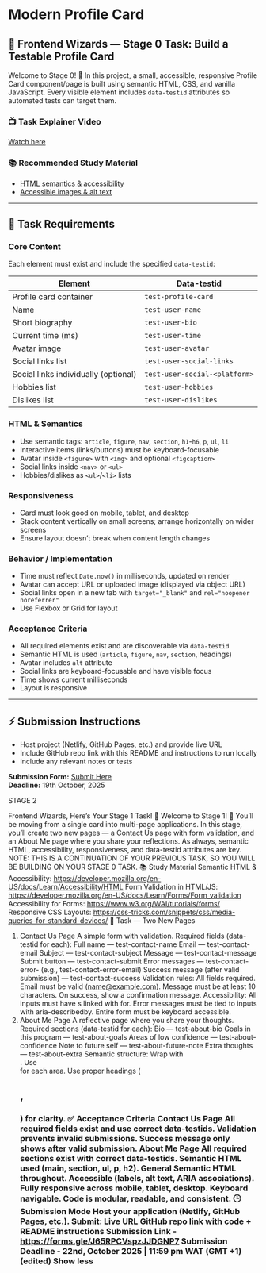 # Modern Profile Card

## 🚀 Frontend Wizards — Stage 0 Task: Build a Testable Profile Card

Welcome to Stage 0! 🎉 In this project, a small, accessible, responsive Profile Card component/page is built using semantic HTML, CSS, and vanilla JavaScript. Every visible element includes `data-testid` attributes so automated tests can target them.

### 📺 Task Explainer Video
[Watch here](https://vm.tiktok.com/ZMAXLFy8s/)

### 📚 Recommended Study Material
- [HTML semantics & accessibility](https://developer.mozilla.org/en-US/docs/Web/HTML/Element)  
- [Accessible images & alt text](https://developer.mozilla.org/en-US/docs/Web/Accessibility/Images)

---

## 📝 Task Requirements

### Core Content
Each element must exist and include the specified `data-testid`:

| Element | Data-testid |
|---------|------------|
| Profile card container | `test-profile-card` |
| Name | `test-user-name` |
| Short biography | `test-user-bio` |
| Current time (ms) | `test-user-time` |
| Avatar image | `test-user-avatar` |
| Social links list | `test-user-social-links` |
| Social links individually (optional) | `test-user-social-<platform>` |
| Hobbies list | `test-user-hobbies` |
| Dislikes list | `test-user-dislikes` |

### HTML & Semantics
- Use semantic tags: `article`, `figure`, `nav`, `section`, `h1`-`h6`, `p`, `ul`, `li`  
- Interactive items (links/buttons) must be keyboard-focusable  
- Avatar inside `<figure>` with `<img>` and optional `<figcaption>`  
- Social links inside `<nav>` or `<ul>`  
- Hobbies/dislikes as `<ul>`/`<li>` lists  

### Responsiveness
- Card must look good on mobile, tablet, and desktop  
- Stack content vertically on small screens; arrange horizontally on wider screens  
- Ensure layout doesn’t break when content length changes  

### Behavior / Implementation
- Time must reflect `Date.now()` in milliseconds, updated on render  
- Avatar can accept URL or uploaded image (displayed via object URL)  
- Social links open in a new tab with `target="_blank"` and `rel="noopener noreferrer"`  
- Use Flexbox or Grid for layout  

### Acceptance Criteria
- All required elements exist and are discoverable via `data-testid`  
- Semantic HTML is used (`article`, `figure`, `nav`, `section`, headings)  
- Avatar includes `alt` attribute  
- Social links are keyboard-focusable and have visible focus  
- Time shows current milliseconds  
- Layout is responsive  

---

## ⚡ Submission Instructions
- Host project (Netlify, GitHub Pages, etc.) and provide live URL  
- Include GitHub repo link with this README and instructions to run locally  
- Include any relevant notes or tests  

**Submission Form:** [Submit Here](https://forms.gle/p7PcQ8nqVeH7rVcs9)  
**Deadline:** 19th October, 2025




STAGE 2

Frontend Wizards, Here’s Your Stage 1 Task! :rocket:
Welcome to Stage 1! :tada:
You’ll be moving from a single card into multi-page applications. In this stage, you’ll create two new pages — a Contact Us page with form validation, and an About Me page where you share your reflections. As always, semantic HTML, accessibility, responsiveness, and data-testid attributes are key.
NOTE: THIS IS A CONTINUATION OF YOUR PREVIOUS TASK, SO YOU WILL BE BUILDING ON YOUR STAGE 0 TASK.
:books: Study Material
Semantic HTML & Accessibility: https://developer.mozilla.org/en-US/docs/Learn/Accessibility/HTML
Form Validation in HTML/JS: https://developer.mozilla.org/en-US/docs/Learn/Forms/Form_validation
Accessibility for Forms: https://www.w3.org/WAI/tutorials/forms/
Responsive CSS Layouts: https://css-tricks.com/snippets/css/media-queries-for-standard-devices/
:memo: Task — Two New Pages
1. Contact Us Page
A simple form with validation.
Required fields (data-testid for each):
Full name — test-contact-name
Email — test-contact-email
Subject — test-contact-subject
Message — test-contact-message
Submit button — test-contact-submit
Error messages — test-contact-error-<field> (e.g., test-contact-error-email)
Success message (after valid submission) — test-contact-success
Validation rules:
All fields required.
Email must be valid (name@example.com).
Message must be at least 10 characters.
On success, show a confirmation message.
Accessibility:
All inputs must have <label>s linked with for.
Error messages must be tied to inputs with aria-describedby.
Entire form must be keyboard accessible.
2. About Me Page
A reflective page where you share your thoughts.
Required sections (data-testid for each):
Bio — test-about-bio
Goals in this program — test-about-goals
Areas of low confidence — test-about-confidence
Note to future self — test-about-future-note
Extra thoughts — test-about-extra
Semantic structure:
Wrap with <main data-testid="test-about-page">.
Use <section> for each area.
Use proper headings (<h2>, <h3>) for clarity.
:white_check_mark: Acceptance Criteria
Contact Us Page
All required fields exist and use correct data-testids.
Validation prevents invalid submissions.
Success message only shows after valid submission.
About Me Page
All required sections exist with correct data-testids.
Semantic HTML used (main, section, ul, p, h2).
General
Semantic HTML throughout.
Accessible (labels, alt text, ARIA associations).
Fully responsive across mobile, tablet, desktop.
Keyboard navigable.
Code is modular, readable, and consistent.
:clock3: Submission Mode
Host your application (Netlify, GitHub Pages, etc.).
Submit:
Live URL
GitHub repo link with code + README instructions
Submission Link - https://forms.gle/J65RPCVspzJJDGNP7
Submission Deadline - 22nd, October 2025 | 11:59 pm WAT (GMT +1) (edited) 
Show less
